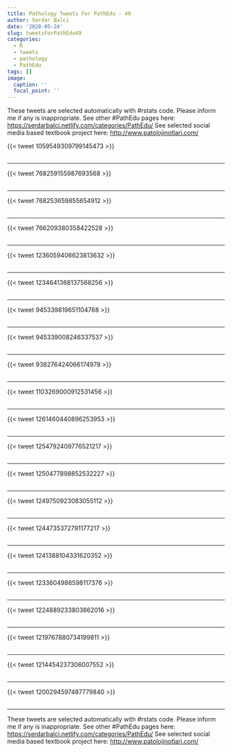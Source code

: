 ```yaml
---
title: Pathology Tweets For PathEdu - 49
author: Serdar Balci
date: '2020-05-24'
slug: tweetsForPathEdu49
categories:
  - R
  - tweets
  - pathology
  - PathEdu
tags: []
image:
  caption: ''
  focal_point: ''
---
```



These tweets are selected automatically with #rstats code. Please inform me if any is inappropriate.
See other #PathEdu pages here: https://serdarbalci.netlify.com/categories/PathEdu/ 
See selected social media based textbook project here: http://www.patolojinotlari.com/

{{< tweet 1059549309799145473 >}}
<br>
<br>
<hr>
{{< tweet 768259155987693568 >}}
<br>
<br>
<hr>
{{< tweet 768253659855654912 >}}
<br>
<br>
<hr>
{{< tweet 766209380358422528 >}}
<br>
<br>
<hr>
{{< tweet 1236059406623813632 >}}
<br>
<br>
<hr>
{{< tweet 1234641368137568256 >}}
<br>
<br>
<hr>
{{< tweet 945339819651104768 >}}
<br>
<br>
<hr>
{{< tweet 945339008246337537 >}}
<br>
<br>
<hr>
{{< tweet 938276424066174978 >}}
<br>
<br>
<hr>
{{< tweet 1103269000912531456 >}}
<br>
<br>
<hr>
{{< tweet 1261460440896253953 >}}
<br>
<br>
<hr>
{{< tweet 1254792409776521217 >}}
<br>
<br>
<hr>
{{< tweet 1250477898852532227 >}}
<br>
<br>
<hr>
{{< tweet 1249750923083055112 >}}
<br>
<br>
<hr>
{{< tweet 1244735372791177217 >}}
<br>
<br>
<hr>
{{< tweet 1241388104331620352 >}}
<br>
<br>
<hr>
{{< tweet 1233604986598117376 >}}
<br>
<br>
<hr>
{{< tweet 1224889233803862016 >}}
<br>
<br>
<hr>
{{< tweet 1219767880734199811 >}}
<br>
<br>
<hr>
{{< tweet 1214454237306007552 >}}
<br>
<br>
<hr>
{{< tweet 1200294597487779840 >}}
<br>
<br>
<hr>


These tweets are selected automatically with #rstats code. Please inform me if any is inappropriate.
See other #PathEdu pages here: https://serdarbalci.netlify.com/categories/PathEdu/ 
See selected social media based textbook project here: http://www.patolojinotlari.com/
